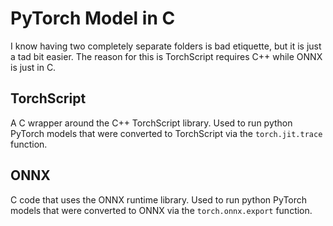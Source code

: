 # PyTorch Model in C

I know having two completely separate folders is bad etiquette, but it is just a tad bit easier.
The reason for this is TorchScript requires C++ while ONNX is just in C.

## TorchScript

A C wrapper around the C++ TorchScript library.
Used to run python PyTorch models that were converted to TorchScript via the `torch.jit.trace` function.

## ONNX

C code that uses the ONNX runtime library.
Used to run python PyTorch models that were converted to ONNX via the `torch.onnx.export` function.
